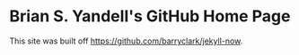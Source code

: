 # Brian S. Yandell's GitHub Home Page

This site was built off <https://github.com/barryclark/jekyll-now>. 
